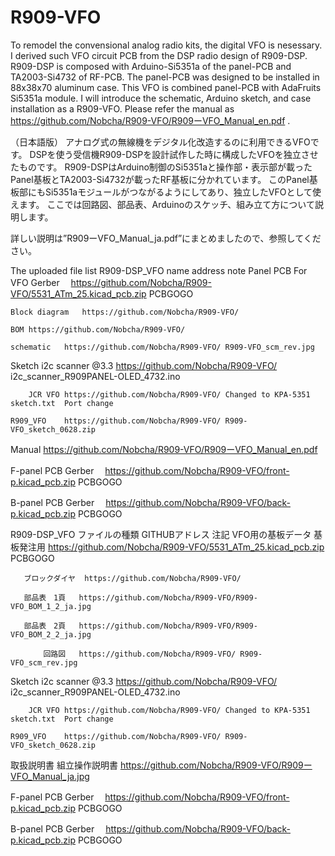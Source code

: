 # R909-VFO
To remodel the convensional analog radio kits, the digital VFO is nesessary. 
I derived such VFO circuit PCB from the DSP radio design of R909-DSP.
R909-DSP is composed with Arduino-Si5351a of the panel-PCB and TA2003-Si4732 of RF-PCB.
The panel-PCB was designed to be installed in 88x38x70 aluminum case.
This VFO is combined panel-PCB with AdaFruits Si5351a module.
I will introduce the schematic, Arduino sketch, and case installation as a R909-VFO.
Please refer the manual as https://github.com/Nobcha/R909-VFO/R909ーVFO_Manual_en.pdf .

（日本語版）
アナログ式の無線機をデジタル化改造するのに利用できるVFOです。
DSPを使う受信機R909-DSPを設計試作した時に構成したVFOを独立させたものです。
R909-DSPはArduino制御のSi5351aと操作部・表示部が載ったPanel基板とTA2003-Si4732が載ったRF基板に分かれています。
このPanel基板部にもSi5351aモジュールがつながるようにしてあり、独立したVFOとして使えます。
ここでは回路図、部品表、Arduinoのスケッチ、組み立て方について説明します。

詳しい説明は”R909ーVFO_Manual_ja.pdf”にまとめましたので、参照してください。

The uploaded file list
R909-DSP_VFO	name	address	note
Panel PCB For VFO
	Gerber　	https://github.com/Nobcha/R909-VFO/5531_ATm_25.kicad_pcb.zip  PCBGOGO
 
	Block diagram	https://github.com/Nobcha/R909-VFO/	
 
	BOM	https://github.com/Nobcha/R909-VFO/	
 
	schematic	https://github.com/Nobcha/R909-VFO/ R909-VFO_scm_rev.jpg
 

Sketch	i2c scanner @3.3	https://github.com/Nobcha/R909-VFO/ i2c_scanner_R909PANEL-OLED_4732.ino

      	JCR VFO	https://github.com/Nobcha/R909-VFO/ Changed to KPA-5351 sketch.txt  Port change
       
	R909‗VFO	https://github.com/Nobcha/R909-VFO/ R909-VFO_sketch_0628.zip

Manual		https://github.com/Nobcha/R909-VFO/R909ーVFO_Manual_en.pdf


F-panel PCB	Gerber　	https://github.com/Nobcha/R909-VFO/front-p.kicad_pcb.zip  PCBGOGO

B-panel PCB	Gerber　	https://github.com/Nobcha/R909-VFO/back-p.kicad_pcb.zip   PCBGOGO


R909-DSP_VFO	ファイルの種類	GITHUBアドレス	注記
VFO用の基板データ
	   基板発注用	https://github.com/Nobcha/R909-VFO/5531_ATm_25.kicad_pcb.zip   PCBGOGO
    
	   ブロックダイヤ	https://github.com/Nobcha/R909-VFO/	
    
	   部品表　1頁	https://github.com/Nobcha/R909-VFO/R909-VFO_BOM_1_2_ja.jpg
    
	   部品表　2頁	https://github.com/Nobcha/R909-VFO/R909-VFO_BOM_2_2_ja.jpg
    
    	　　回路図	https://github.com/Nobcha/R909-VFO/ R909-VFO_scm_rev.jpg

Sketch	i2c scanner @3.3	https://github.com/Nobcha/R909-VFO/ i2c_scanner_R909PANEL-OLED_4732.ino

      	JCR VFO	https://github.com/Nobcha/R909-VFO/ Changed to KPA-5351 sketch.txt  Port change
       
	R909‗VFO	https://github.com/Nobcha/R909-VFO/ R909-VFO_sketch_0628.zip

取扱説明書	組立操作説明書	https://github.com/Nobcha/R909-VFO/R909ーVFO_Manual_ja.jpg


F-panel PCB	Gerber　	https://github.com/Nobcha/R909-VFO/front-p.kicad_pcb.zip  PCBGOGO

B-panel PCB	Gerber　	https://github.com/Nobcha/R909-VFO/back-p.kicad_pcb.zip   PCBGOGO
